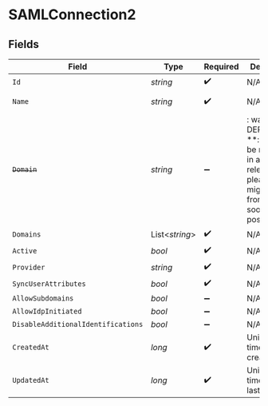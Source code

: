 # SAMLConnection2


## Fields

| Field                                                                                                                   | Type                                                                                                                    | Required                                                                                                                | Description                                                                                                             | Example                                                                                                                 |
| ----------------------------------------------------------------------------------------------------------------------- | ----------------------------------------------------------------------------------------------------------------------- | ----------------------------------------------------------------------------------------------------------------------- | ----------------------------------------------------------------------------------------------------------------------- | ----------------------------------------------------------------------------------------------------------------------- |
| `Id`                                                                                                                    | *string*                                                                                                                | :heavy_check_mark:                                                                                                      | N/A                                                                                                                     | sc_1234567890                                                                                                           |
| `Name`                                                                                                                  | *string*                                                                                                                | :heavy_check_mark:                                                                                                      | N/A                                                                                                                     | My Company SAML Config                                                                                                  |
| ~~`Domain`~~                                                                                                            | *string*                                                                                                                | :heavy_minus_sign:                                                                                                      | : warning: ** DEPRECATED **: This will be removed in a future release, please migrate away from it as soon as possible. | mycompany.com                                                                                                           |
| `Domains`                                                                                                               | List<*string*>                                                                                                          | :heavy_check_mark:                                                                                                      | N/A                                                                                                                     |                                                                                                                         |
| `Active`                                                                                                                | *bool*                                                                                                                  | :heavy_check_mark:                                                                                                      | N/A                                                                                                                     | true                                                                                                                    |
| `Provider`                                                                                                              | *string*                                                                                                                | :heavy_check_mark:                                                                                                      | N/A                                                                                                                     | saml_custom                                                                                                             |
| `SyncUserAttributes`                                                                                                    | *bool*                                                                                                                  | :heavy_check_mark:                                                                                                      | N/A                                                                                                                     | true                                                                                                                    |
| `AllowSubdomains`                                                                                                       | *bool*                                                                                                                  | :heavy_minus_sign:                                                                                                      | N/A                                                                                                                     | false                                                                                                                   |
| `AllowIdpInitiated`                                                                                                     | *bool*                                                                                                                  | :heavy_minus_sign:                                                                                                      | N/A                                                                                                                     | true                                                                                                                    |
| `DisableAdditionalIdentifications`                                                                                      | *bool*                                                                                                                  | :heavy_minus_sign:                                                                                                      | N/A                                                                                                                     |                                                                                                                         |
| `CreatedAt`                                                                                                             | *long*                                                                                                                  | :heavy_check_mark:                                                                                                      | Unix timestamp of creation.<br/>                                                                                        | 1614768000                                                                                                              |
| `UpdatedAt`                                                                                                             | *long*                                                                                                                  | :heavy_check_mark:                                                                                                      | Unix timestamp of last update.<br/>                                                                                     | 1622540800                                                                                                              |